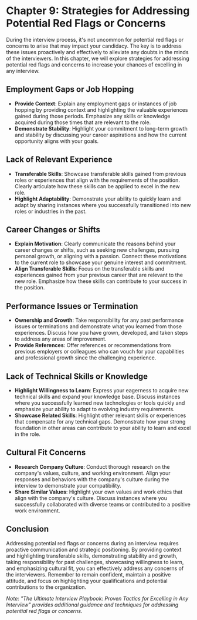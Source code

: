 Chapter 9: Strategies for Addressing Potential Red Flags or Concerns
====================================================================

During the interview process, it's not uncommon for potential red flags or concerns to arise that may impact your candidacy. The key is to address these issues proactively and effectively to alleviate any doubts in the minds of the interviewers. In this chapter, we will explore strategies for addressing potential red flags and concerns to increase your chances of excelling in any interview.

Employment Gaps or Job Hopping
------------------------------

* **Provide Context**: Explain any employment gaps or instances of job hopping by providing context and highlighting the valuable experiences gained during those periods. Emphasize any skills or knowledge acquired during those times that are relevant to the role.
* **Demonstrate Stability**: Highlight your commitment to long-term growth and stability by discussing your career aspirations and how the current opportunity aligns with your goals.

Lack of Relevant Experience
---------------------------

* **Transferable Skills**: Showcase transferable skills gained from previous roles or experiences that align with the requirements of the position. Clearly articulate how these skills can be applied to excel in the new role.
* **Highlight Adaptability**: Demonstrate your ability to quickly learn and adapt by sharing instances where you successfully transitioned into new roles or industries in the past.

Career Changes or Shifts
------------------------

* **Explain Motivation**: Clearly communicate the reasons behind your career changes or shifts, such as seeking new challenges, pursuing personal growth, or aligning with a passion. Connect these motivations to the current role to showcase your genuine interest and commitment.
* **Align Transferable Skills**: Focus on the transferable skills and experiences gained from your previous career that are relevant to the new role. Emphasize how these skills can contribute to your success in the position.

Performance Issues or Termination
---------------------------------

* **Ownership and Growth**: Take responsibility for any past performance issues or terminations and demonstrate what you learned from those experiences. Discuss how you have grown, developed, and taken steps to address any areas of improvement.
* **Provide References**: Offer references or recommendations from previous employers or colleagues who can vouch for your capabilities and professional growth since the challenging experience.

Lack of Technical Skills or Knowledge
-------------------------------------

* **Highlight Willingness to Learn**: Express your eagerness to acquire new technical skills and expand your knowledge base. Discuss instances where you successfully learned new technologies or tools quickly and emphasize your ability to adapt to evolving industry requirements.
* **Showcase Related Skills**: Highlight other relevant skills or experiences that compensate for any technical gaps. Demonstrate how your strong foundation in other areas can contribute to your ability to learn and excel in the role.

Cultural Fit Concerns
---------------------

* **Research Company Culture**: Conduct thorough research on the company's values, culture, and working environment. Align your responses and behaviors with the company's culture during the interview to demonstrate your compatibility.
* **Share Similar Values**: Highlight your own values and work ethics that align with the company's culture. Discuss instances where you successfully collaborated with diverse teams or contributed to a positive work environment.

Conclusion
----------

Addressing potential red flags or concerns during an interview requires proactive communication and strategic positioning. By providing context and highlighting transferable skills, demonstrating stability and growth, taking responsibility for past challenges, showcasing willingness to learn, and emphasizing cultural fit, you can effectively address any concerns of the interviewers. Remember to remain confident, maintain a positive attitude, and focus on highlighting your qualifications and potential contributions to the organization.

*Note: "The Ultimate Interview Playbook: Proven Tactics for Excelling in Any Interview" provides additional guidance and techniques for addressing potential red flags or concerns.*
